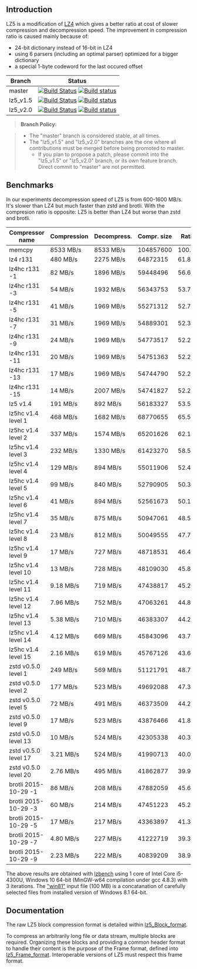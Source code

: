 Introduction
-------------------------

LZ5 is a modification of [LZ4] which gives a better ratio at cost of slower compression and decompression speed. 
The improvement in compression ratio is caused mainly because of:
- 24-bit dictionary instead of 16-bit in LZ4
- using 6 parsers (including an optimal parser) optimized for a bigger dictionary
- a special 1-byte codeword for the last occured offset

|Branch      |Status   |
|------------|---------|
|master      | [![Build Status][travisMasterBadge]][travisLink] [![Build status][AppveyorMasterBadge]][AppveyorLink]  |
|lz5_v1.5    | [![Build Status][travis15Badge]][travisLink]    [![Build status][Appveyor15Badge]][AppveyorLink]     |
|lz5_v2.0    | [![Build Status][travis20Badge]][travisLink]    [![Build status][Appveyor20Badge]][AppveyorLink]     |

[travisMasterBadge]: https://travis-ci.org/inikep/lz5.svg?branch=master "Continuous Integration test suite"
[travis15Badge]: https://travis-ci.org/inikep/lz5.svg?branch=lz5_v1.5 "Continuous Integration test suite"
[travis20Badge]: https://travis-ci.org/inikep/lz5.svg?branch=lz5_v2.0 "Continuous Integration test suite"
[travisLink]: https://travis-ci.org/inikep/lz5
[AppveyorMasterBadge]: https://ci.appveyor.com/api/projects/status/o0ib75nwokjiui36/branch/master?svg=true "Visual test suite"
[Appveyor15Badge]: https://ci.appveyor.com/api/projects/status/o0ib75nwokjiui36/branch/lz5_v1.5?svg=true "Visual test suite"
[Appveyor20Badge]: https://ci.appveyor.com/api/projects/status/o0ib75nwokjiui36/branch/lz5_v2.0?svg=true "Visual test suite"
[AppveyorLink]: https://ci.appveyor.com/project/inikep/lz5
[LZ4]: https://github.com/Cyan4973/lz4

> **Branch Policy:**

> - The "master" branch is considered stable, at all times.
> - The "lz5_v1.5" and "lz5_v2.0" branches are the one where all contributions must be merged
    before being promoted to master.
>   + If you plan to propose a patch, please commit into the "lz5_v1.5" or "lz5_v2.0" branch,
      or its own feature branch.
      Direct commit to "master" are not permitted.


Benchmarks
-------------------------

In our experiments decompression speed of LZ5 is from 600-1600 MB/s. It's slower than LZ4 but much faster than zstd and brotli.
With the compresion ratio is opposite: LZ5 is better than LZ4 but worse than zstd and brotli.

| Compressor name             | Compression| Decompress.| Compr. size | Ratio |
| ---------------             | -----------| -----------| ----------- | ----- |
| memcpy                      |  8533 MB/s |  8533 MB/s |   104857600 |100.00 |
| lz4 r131                    |   480 MB/s |  2275 MB/s |    64872315 | 61.87 |
| lz4hc r131 -1               |    82 MB/s |  1896 MB/s |    59448496 | 56.69 |
| lz4hc r131 -3               |    54 MB/s |  1932 MB/s |    56343753 | 53.73 |
| lz4hc r131 -5               |    41 MB/s |  1969 MB/s |    55271312 | 52.71 |
| lz4hc r131 -7               |    31 MB/s |  1969 MB/s |    54889301 | 52.35 |
| lz4hc r131 -9               |    24 MB/s |  1969 MB/s |    54773517 | 52.24 |
| lz4hc r131 -11              |    20 MB/s |  1969 MB/s |    54751363 | 52.21 |
| lz4hc r131 -13              |    17 MB/s |  1969 MB/s |    54744790 | 52.21 |
| lz4hc r131 -15              |    14 MB/s |  2007 MB/s |    54741827 | 52.21 |
| lz5 v1.4                    |   191 MB/s |   892 MB/s |    56183327 | 53.58 |
| lz5hc v1.4 level 1          |   468 MB/s |  1682 MB/s |    68770655 | 65.58 |
| lz5hc v1.4 level 2          |   337 MB/s |  1574 MB/s |    65201626 | 62.18 |
| lz5hc v1.4 level 3          |   232 MB/s |  1330 MB/s |    61423270 | 58.58 |
| lz5hc v1.4 level 4          |   129 MB/s |   894 MB/s |    55011906 | 52.46 |
| lz5hc v1.4 level 5          |    99 MB/s |   840 MB/s |    52790905 | 50.35 |
| lz5hc v1.4 level 6          |    41 MB/s |   894 MB/s |    52561673 | 50.13 |
| lz5hc v1.4 level 7          |    35 MB/s |   875 MB/s |    50947061 | 48.59 |
| lz5hc v1.4 level 8          |    23 MB/s |   812 MB/s |    50049555 | 47.73 |
| lz5hc v1.4 level 9          |    17 MB/s |   727 MB/s |    48718531 | 46.46 |
| lz5hc v1.4 level 10         |    13 MB/s |   728 MB/s |    48109030 | 45.88 |
| lz5hc v1.4 level 11         |  9.18 MB/s |   719 MB/s |    47438817 | 45.24 |
| lz5hc v1.4 level 12         |  7.96 MB/s |   752 MB/s |    47063261 | 44.88 |
| lz5hc v1.4 level 13         |  5.38 MB/s |   710 MB/s |    46383307 | 44.23 |
| lz5hc v1.4 level 14         |  4.12 MB/s |   669 MB/s |    45843096 | 43.72 |
| lz5hc v1.4 level 15         |  2.16 MB/s |   619 MB/s |    45767126 | 43.65 |
| zstd v0.5.0 level 1         |   249 MB/s |   569 MB/s |    51121791 | 48.75 |
| zstd v0.5.0 level 2         |   177 MB/s |   523 MB/s |    49692088 | 47.39 |
| zstd v0.5.0 level 5         |    72 MB/s |   491 MB/s |    46373509 | 44.23 |
| zstd v0.5.0 level 9         |    17 MB/s |   523 MB/s |    43876466 | 41.84 |
| zstd v0.5.0 level 13        |    10 MB/s |   524 MB/s |    42305338 | 40.35 |
| zstd v0.5.0 level 17        |  3.21 MB/s |   524 MB/s |    41990713 | 40.05 |
| zstd v0.5.0 level 20        |  2.76 MB/s |   495 MB/s |    41862877 | 39.92 |
| brotli 2015-10-29 -1        |    86 MB/s |   208 MB/s |    47882059 | 45.66 |
| brotli 2015-10-29 -3        |    60 MB/s |   214 MB/s |    47451223 | 45.25 |
| brotli 2015-10-29 -5        |    17 MB/s |   217 MB/s |    43363897 | 41.36 |
| brotli 2015-10-29 -7        |  4.80 MB/s |   227 MB/s |    41222719 | 39.31 |
| brotli 2015-10-29 -9        |  2.23 MB/s |   222 MB/s |    40839209 | 38.95 |

The above results are obtained with [lzbench] using 1 core of Intel Core i5-4300U, Windows 10 64-bit (MinGW-w64 compilation under gcc 4.8.3) with 3 iterations. 
The ["win81"] input file (100 MB) is a concatanation of carefully selected files from installed version of Windows 8.1 64-bit. 

[lzbench]: https://github.com/inikep/lzbench
["win81"]: https://docs.google.com/uc?id=0BwX7dtyRLxThRzBwT0xkUy1TMFE&export=download


Documentation
-------------------------

The raw LZ5 block compression format is detailed within [lz5_Block_format].

To compress an arbitrarily long file or data stream, multiple blocks are required.
Organizing these blocks and providing a common header format to handle their content
is the purpose of the Frame format, defined into [lz5_Frame_format].
Interoperable versions of LZ5 must respect this frame format.

[lz5_Block_format]: lz5_Block_format.md
[lz5_Frame_format]: lz5_Frame_format.md
